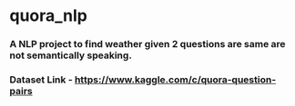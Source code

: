 # quora_nlp
### A NLP project to find weather given 2 questions are same are not semantically speaking.
### Dataset Link - https://www.kaggle.com/c/quora-question-pairs
